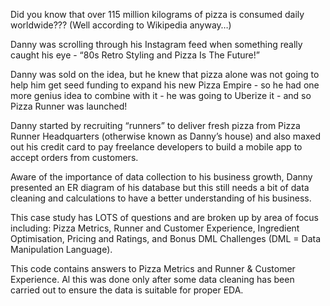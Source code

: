 Did you know that over 115 million kilograms of pizza is consumed daily worldwide??? (Well according to Wikipedia anyway…)

Danny was scrolling through his Instagram feed when something really caught his eye - “80s Retro Styling and Pizza Is The Future!”

Danny was sold on the idea, but he knew that pizza alone was not going to help him get seed funding to expand his new Pizza Empire - so he had one more genius idea to combine with it - he was going to Uberize it - and so Pizza Runner was launched!

Danny started by recruiting “runners” to deliver fresh pizza from Pizza Runner Headquarters (otherwise known as Danny’s house) and also maxed out his credit card to pay freelance developers to build a mobile app to accept orders from customers.

Aware of the importance of data collection to his business growth, Danny presented an ER diagram of his database but this still needs a bit of data cleaning and calculations to have a better understanding of his business.

This case study has LOTS of questions and are broken up by area of focus including: Pizza Metrics, Runner and Customer Experience, Ingredient Optimisation, Pricing and Ratings, and Bonus DML Challenges (DML = Data Manipulation Language).

This code contains answers to Pizza Metrics and Runner & Customer Experience. Al this was done only after some data cleaning has been carried out to ensure the data is suitable for proper EDA.

